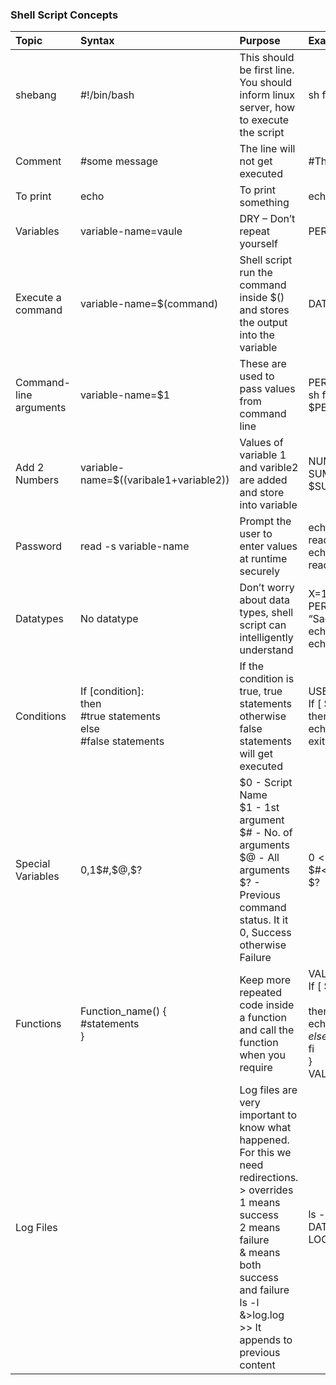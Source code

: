 ### Shell Script Concepts

| Topic  | Syntax | Purpose  | Example  |
|:----------|:-------|:--------|:--------|
| shebang   | #!/bin/bash  | This should be first line. You should inform linux server, how to  execute the script     | sh filename.sh |
| Comment    | #some message  | The line will not get executed | #This is first shell script |
| To print  | echo    | To print something    | echo “Hello” |
| Variables  | variable-name=vaule          | DRY – Don’t repeat yourself    | PERSON1=” Dasari”  $PERSON1|
| Execute a command   | variable-name=$(command)    | Shell script run the command inside $() and stores the output into the variable    | DATE=$(date)   $DATE |
| Command-line arguments  | variable-name=$1    | These are used to pass values from command line    | PERSION1=$1 <br> sh filename.sh Dasari <br>   $PERSION1  |
| Add 2 Numbers  | variable-name=$((varibale1+variable2))    | Values of variable 1 and varible2 are added and store into variable    | NUMBER1=$1 <br> NUMBER2=$2 <br> SUM=$((NUMBER1+NUMBER2)) <br> $SUM |
| Password  | read -s variable-name    | Prompt the user to enter values at runtime securely    | echo “Please enter your username” <br> read USERNAME <br> echo “Please enter your Password” <br> read -s PASSWORD |
| Datatypes  | No datatype    | Don’t worry about data types, shell script can intelligently understand    | X=1#number <br> PERSONS=(“Ramesh” “Suresh” “Sachin”) #array <br> echo ${PERSIONS[0]} #first element <br> echo ${PERSONS[@]} |
| Conditions | If [condition]: <br>then <br>#true statements <br>else<br>#false statements | If the condition is true, true statements otherwise false statements will get executed    | USERID=$(id -u) <br> If [ $USERID -ne 0 ] <br> then <br>echo “Please run this script with root” <br>exit 1 |
| Special Variables  | $0,$1$#,$@,$? | $0  - Script Name<br> $1 - 1st argument<br> $# - No. of arguments <br> $@ - All arguments <br> $? - Previous command status. It it 0, Success otherwise Failure    | $0<br>$1<br>$#<br>$@<br>$? |
| Functions  | Function_name() { <br>#statements<br>} | Keep more repeated code inside a function and call the function when you require    | VALIDATE() {<br>If [ $1 -ne 0 ]<br><br>then<br>echo “ $2 Failure”<br>exit 1<br>else<br>echo “$2 success”<br>fi<br>}<br>VALIDATE $? “Installing MySql”|
| Log Files  |     | Log files are very important to know what happened. For this we need redirections.<br> > overrides<br>1 means success<br>2 means failure<br>& means both success and failure<br>ls -l &>log.log <br> >> It appends to previous content | ls -l &>>output.log<br>DATE=$(date +%F)<br>SCRIPT_NAME=$0<br>LOGFILE=/tmp/$SCRIPT_NAME-$DATE.log |
